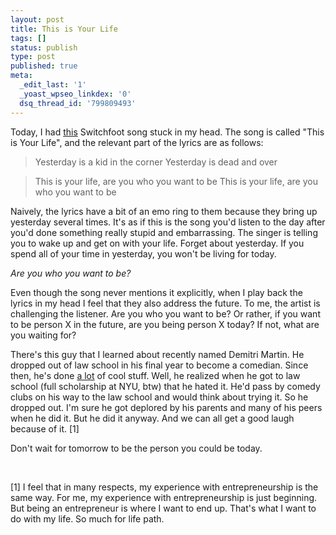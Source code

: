 ```yaml
---
layout: post
title: This is Your Life
tags: []
status: publish
type: post
published: true
meta:
  _edit_last: '1'
  _yoast_wpseo_linkdex: '0'
  dsq_thread_id: '799809493'
---
```

Today, I had <a title="This is Your Life - Switchfoot" href="http://www.youtube.com/watch?v=SWArhq3FUEY">this</a> Switchfoot song stuck in my head. The song is called "This is Your Life", and the relevant part of the lyrics are as follows:

> 	Yesterday is a kid in the corner
>	Yesterday is dead and over

>	This is your life, are you who you want to be
>	This is your life, are you who you want to be

Naively, the lyrics have a bit of an emo ring to them because they bring up yesterday several times. It's as if this is the song you'd listen to the day after you'd done something really stupid and embarrassing. The singer is telling you to wake up and get on with your life. Forget about yesterday. If you spend all of your time in yesterday, you won't be living for today.

<em>Are you who you want to be?</em>

Even though the song never mentions it explicitly, when I play back the lyrics in my head I feel that they also address the future. To me, the artist is challenging the listener. Are you who you want to be? Or rather, if you want to be person X in the future, are you being person X today? If not, what are you waiting for?

There's this guy that I learned about recently named Demitri Martin. He dropped out of law school in his final year to become a comedian. Since then, he's done <a title="a lot" href="http://www.demetri-martin.com/demetrimartin.html">a lot</a> of cool stuff. Well, he realized when he got to law school (full scholarship at NYU, btw) that he hated it. He'd pass by comedy clubs on his way to the law school and would think about trying it. So he dropped out. I'm sure he got deplored by his parents and many of his peers when he did it. But he did it anyway. And we can all get a good laugh because of it. [1]

Don't wait for tomorrow to be the person you could be today.

&nbsp;

[1] I feel that in many respects, my experience with entrepreneurship is the same way. For me, my experience with entrepreneurship is just beginning. But being an entrepreneur is where I want to end up. That's what I want to do with my life. So much for life path.
